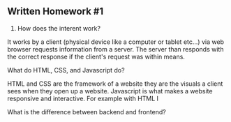 ## Written Homework #1
1. How does the interent work?

 It works by a client (physical device like a computer or tablet etc...) via web browser requests information from a server. The server than responds with the correct response if the client's request was within means. 

What do HTML, CSS, and Javascript do?

HTML and CSS are the framework of a website they are the visuals a client sees when they open up a website. Javascript is what makes a website responsive and interactive. For example with HTML I


What is the difference between backend and frontend?